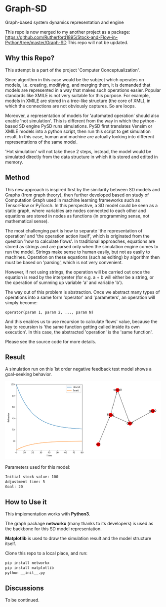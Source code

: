 # Graph-SD
Graph-based system dynamics representation and engine

This repo is now merged to my another project as a package:
https://github.com/Rutherford1895/Stock-and-Flow-in-Python/tree/master/Graph-SD
This repo will not be updated.

## Why this Repo?
This attempt is a part of the project 'Computer Conceptualization'. 

Since algorithm in this case would be the subject which operates on models, i.e. creating, modifying, and merging them, it is demanded that models are represented in a way that makes such operations easier. Popular standards like XMILE is not very suitable for this purpose. For example, models in XMILE are stored in a tree-like structure (the core of XML), in which the connections are not obviously captures. So are loops.

Moreover, a representation of models for 'automated operation' should also enable 'hot simulation'. This is different from the way in which the python-based SD engine PySD runs simulations. PySD first translates Vensim or XMILE models into a python script, then run this script to get simulation result. In this case, human and machine are actually looking into different representations of the same model.

'Hot simulation' will not take these 2 steps, instead, the model would be simulated directly from the data structure in which it is stored and edited in memory.

## Method

This new approach is inspired first by the similarity between SD models and Graphs (from graph theory), then further developed based on study of Computation Graph used in machine learning frameworks such as TensorFlow or PyTorch. In this perspective, a SD model could be seen as a static graph, where variables are nodes connected to each other and equations are stored in nodes as functions (in programming sense, not mathematical sense).

The most challenging part is how to separate 'the representation of operation' and 'the operation action itself', which is originated from the question 'how to calculate flows'. In traditional approaches, equations are stored as strings and are parsed only when the simulation engine comes to run the model. Strings make sense to human easily, but not as easily to machines. Operation on these equations (such as editing) by algorithm then must be based on 'parsing', which is not very convenient. 

However, if not using strings, the operation will be carried out once the equation is read by the interpreter (for e.g. a + b will either be a string, or the operation of summing up variable 'a' and variable 'b').

The way out of this problem is abstraction. Once we abstract many types of operations into a same form 'operator' and 'parameters', an operation will simply become:
```
operator(param 1, param 2, ..., param N)
```
And this enables us to use recursion to calculate flows' value, because the key to recursion is 'the same function getting called inside its own execution'. In this case, the abstracted 'operation' is the 'same function'.

Please see the source code for more details.

## Result
A simulation run on this 1st order negative feedback test model shows a goal-seeking behavior. 

![Result](./screenshots/screenshot1.png)

Parameters used for this model:

```
Initial stock value: 100
Adjustment time: 5
Goal: 20
```

## How to Use it
This implementation works with __Python3__.

The graph package __networkx__ (many thanks to its developers) is used as the backbone for this SD model representation.

__Matplotlib__ is used to draw the simulation result and the model structure itself.

Clone this repo to a local place, and run:

```
pip install networkx
pip install matplotlib
python __init__.py
```

## Discussions
To be continued.
